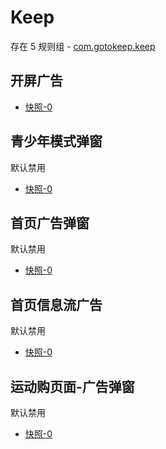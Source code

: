 # Keep

存在 5 规则组 - [com.gotokeep.keep](/src/apps/com.gotokeep.keep.ts)

## 开屏广告

- [快照-0](https://i.gkd.li/import/12706108)

## 青少年模式弹窗

默认禁用

- [快照-0](https://i.gkd.li/import/12706097)

## 首页广告弹窗

默认禁用

- [快照-0](https://i.gkd.li/import/12706102)

## 首页信息流广告

默认禁用

- [快照-0](https://i.gkd.li/import/12706115)

## 运动购页面-广告弹窗

默认禁用

- [快照-0](https://i.gkd.li/import/12706111)
